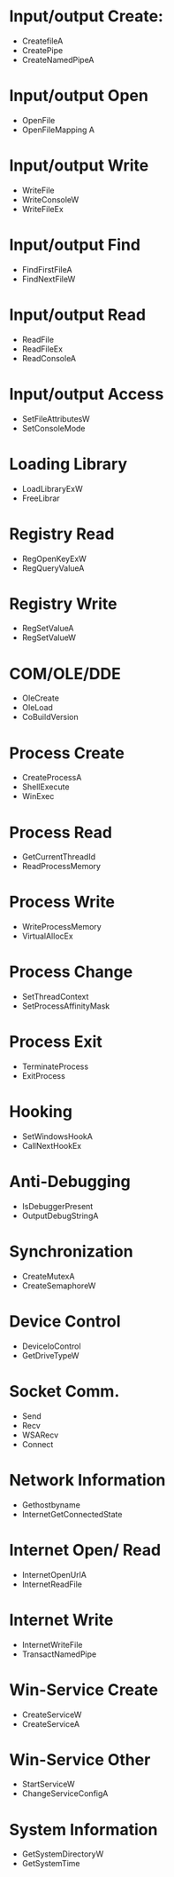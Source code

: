 # Input/output Create:
- CreatefileA
- CreatePipe
- CreateNamedPipeA

# Input/output Open
- OpenFile
- OpenFileMapping A

# Input/output Write
- WriteFile
- WriteConsoleW
- WriteFileEx

# Input/output Find
- FindFirstFileA
- FindNextFileW

# Input/output Read
- ReadFile
- ReadFileEx
- ReadConsoleA

# Input/output Access
- SetFileAttributesW
- SetConsoleMode

# Loading Library
- LoadLibraryExW
- FreeLibrar

# Registry Read
- RegOpenKeyExW
- RegQueryValueA

# Registry Write
- RegSetValueA
- RegSetValueW

# COM/OLE/DDE
- OleCreate
- OleLoad
- CoBuildVersion

# Process Create
- CreateProcessA
- ShellExecute
- WinExec

# Process Read
- GetCurrentThreadId
- ReadProcessMemory

# Process Write
- WriteProcessMemory
- VirtualAllocEx

# Process Change
- SetThreadContext
- SetProcessAffinityMask

# Process Exit
- TerminateProcess
- ExitProcess

# Hooking
- SetWindowsHookA
- CallNextHookEx

# Anti-Debugging
- IsDebuggerPresent
- OutputDebugStringA

# Synchronization
- CreateMutexA
- CreateSemaphoreW

# Device Control
- DeviceIoControl
- GetDriveTypeW

# Socket Comm.
- Send
- Recv
- WSARecv
- Connect

# Network Information
- Gethostbyname
- InternetGetConnectedState

# Internet Open/ Read
- InternetOpenUrlA
- InternetReadFile

# Internet Write
- InternetWriteFile
- TransactNamedPipe

# Win-Service Create
- CreateServiceW
- CreateServiceA

# Win-Service Other
- StartServiceW
- ChangeServiceConfigA

# System Information
- GetSystemDirectoryW
- GetSystemTime
